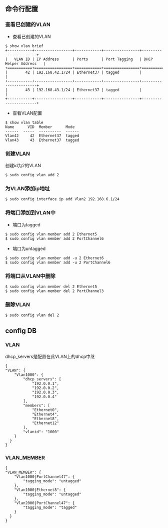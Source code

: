 ## 命令行配置
### 查看已创建的VLAN
* 查看已创建的VLAN


```shell
$ show vlan brief
+-----------+-----------------+------------+----------------+-----------------------+
|   VLAN ID | IP Address      | Ports      | Port Tagging   | DHCP Helper Address   |
+===========+=================+============+================+=======================+
|        42 | 192.168.42.1/24 | Ethernet37 | tagged         |                       |
+-----------+-----------------+------------+----------------+-----------------------+
|        43 | 192.168.43.1/24 | Ethernet37 | tagged         |                       |
+-----------+-----------------+------------+----------------+-----------------------+
```

* 查看VLAN配置


```shell
$ show vlan table
Name      VID  Member      Mode
------  -----  ----------  ------
Vlan42     42  Ethernet37  tagged
Vlan43     43  Ethernet37  tagged
```

### 创建VLAN
创建id为2的VLAN
```shell
$ sudo config vlan add 2
```

### 为VLAN添加ip地址
```shell
$ sudo config interface ip add Vlan2 192.168.6.1/24
```

### 将端口添加到VLAN中
* 端口为tagged
```shell
$ sudo config vlan member add 2 Ethernet5
$ sudo config vlan member add 2 PortChannel6
```
* 端口为untagged
```shell
$ sudo config vlan member add -u 2 Ethernet6
$ sudo config vlan member add -u 2 PortChannel6
```

### 将端口从VLAN中删除
```shell
$ sudo config vlan member del 2 Ethernet5
$ sudo config vlan member del 2 PortChannel3
```

### 删除VLAN
```shell
$ sudo config vlan del 2
```

## config DB

### VLAN
dhcp_servers是配置在此VLAN上的dhcp中继
```
{
"VLAN": {
	"Vlan1000": {
		"dhcp_servers": [
			"192.0.0.1",
			"192.0.0.2",
			"192.0.0.3",
			"192.0.0.4"
		],
		"members": [
			"Ethernet0",
			"Ethernet4",
			"Ethernet8",
			"Ethernet12"
		],
		"vlanid": "1000"
	}
  }
}
```

### VLAN_MEMBER
```
{
"VLAN_MEMBER": {
	"Vlan1000|PortChannel47": {
		"tagging_mode": "untagged"
	},
	"Vlan1000|Ethernet8": {
		"tagging_mode": "untagged"
	},
	"Vlan2000|PortChannel47": {
		"tagging_mode": "tagged"
	}
  }
}
```
